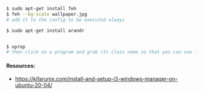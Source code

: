 ```sh
$ sudo apt-get install feh
$ feh --bg-scale wallpaper.jpg
# add it to the config to be executed always

$ sudo apt-get install arandr


$ xprop
# then click on a program and grab its class name so that you can use it in your config
```

#### Resources:
* https://kifarunix.com/install-and-setup-i3-windows-manager-on-ubuntu-20-04/
